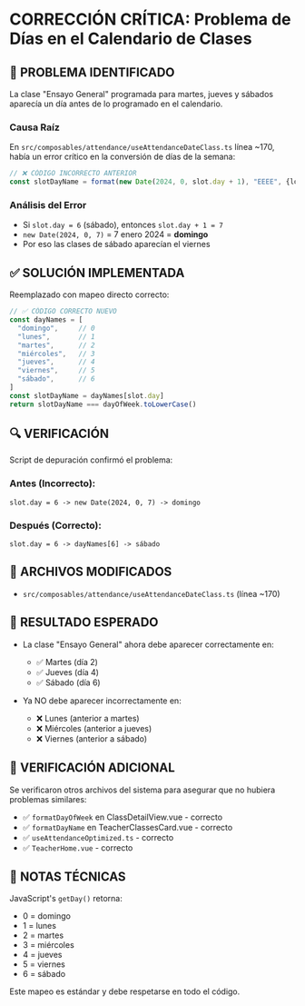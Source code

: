 # CORRECCIÓN CRÍTICA: Problema de Días en el Calendario de Clases

## 🎯 PROBLEMA IDENTIFICADO

La clase "Ensayo General" programada para martes, jueves y sábados aparecía un día antes de lo programado en el calendario.

### Causa Raíz
En `src/composables/attendance/useAttendanceDateClass.ts` línea ~170, había un error crítico en la conversión de días de la semana:

```typescript
// ❌ CÓDIGO INCORRECTO ANTERIOR
const slotDayName = format(new Date(2024, 0, slot.day + 1), "EEEE", {locale: es})
```

### Análisis del Error
- Si `slot.day = 6` (sábado), entonces `slot.day + 1 = 7`
- `new Date(2024, 0, 7)` = 7 enero 2024 = **domingo**
- Por eso las clases de sábado aparecían el viernes

## ✅ SOLUCIÓN IMPLEMENTADA

Reemplazado con mapeo directo correcto:

```typescript
// ✅ CÓDIGO CORRECTO NUEVO
const dayNames = [
  "domingo",     // 0
  "lunes",       // 1
  "martes",      // 2
  "miércoles",   // 3
  "jueves",      // 4
  "viernes",     // 5
  "sábado",      // 6
]
const slotDayName = dayNames[slot.day]
return slotDayName === dayOfWeek.toLowerCase()
```

## 🔍 VERIFICACIÓN

Script de depuración confirmó el problema:

### Antes (Incorrecto):
```
slot.day = 6 -> new Date(2024, 0, 7) -> domingo
```

### Después (Correcto):
```
slot.day = 6 -> dayNames[6] -> sábado
```

## 📂 ARCHIVOS MODIFICADOS

- `src/composables/attendance/useAttendanceDateClass.ts` (línea ~170)

## 🎉 RESULTADO ESPERADO

- La clase "Ensayo General" ahora debe aparecer correctamente en:
  - ✅ Martes (día 2)
  - ✅ Jueves (día 4) 
  - ✅ Sábado (día 6)

- Ya NO debe aparecer incorrectamente en:
  - ❌ Lunes (anterior a martes)
  - ❌ Miércoles (anterior a jueves)
  - ❌ Viernes (anterior a sábado)

## 🔧 VERIFICACIÓN ADICIONAL

Se verificaron otros archivos del sistema para asegurar que no hubiera problemas similares:
- ✅ `formatDayOfWeek` en ClassDetailView.vue - correcto
- ✅ `formatDayName` en TeacherClassesCard.vue - correcto
- ✅ `useAttendanceOptimized.ts` - correcto
- ✅ `TeacherHome.vue` - correcto

## 📝 NOTAS TÉCNICAS

JavaScript's `getDay()` retorna:
- 0 = domingo
- 1 = lunes
- 2 = martes
- 3 = miércoles
- 4 = jueves
- 5 = viernes
- 6 = sábado

Este mapeo es estándar y debe respetarse en todo el código.
